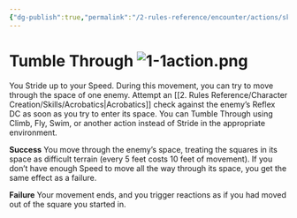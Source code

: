 ```yaml
---
{"dg-publish":true,"permalink":"/2-rules-reference/encounter/actions/skill-actions/tumble-through/","noteIcon":""}
---
```


# Tumble Through ![1-1action.png](/img/user/x.%20Assets/Formatting/Pf2e%20Icons/1-1action.png)

You Stride up to your Speed. During this movement, you can try to move through the space of one enemy. Attempt an [[2. Rules Reference/Character Creation/Skills/Acrobatics\|Acrobatics]] check against the enemy’s Reflex DC as soon as you try to enter its space. You can Tumble Through using Climb, Fly, Swim, or another action instead of Stride in the appropriate environment.

**Success** You move through the enemy’s space, treating the squares in its space as difficult terrain (every 5 feet costs 10 feet of movement). If you don’t have enough Speed to move all the way through its space, you get the same effect as a failure.  

**Failure** Your movement ends, and you trigger reactions as if you had moved out of the square you started in.
